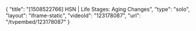 {
    "title": "[1508522766] HSN | Life Stages: Aging Changes",
    "type": "solo",
    "layout": "iframe-static",
    "videoId": "123178087",
    "url": "\/tvpembed\/123178087"
}